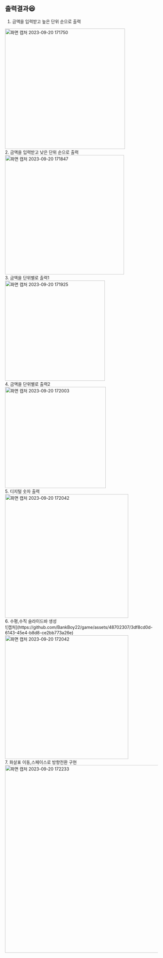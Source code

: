 ## 출력결과😆
1. 금액을 입력받고 높은 단위 순으로 출력<br>
<img width="395" alt="화면 캡처 2023-09-20 171750" src="https://github.com/BankBoy22/game/assets/48702307/4983f4a6-ef3d-4a9d-a857-dce40d6de1e9">
<br>
2. 금액을 입력받고 낮은 단위 순으로 출력<br>
<img width="392" alt="화면 캡처 2023-09-20 171847" src="https://github.com/BankBoy22/game/assets/48702307/a1565d05-071e-492b-a25d-fc82b74b7a3e">
<br>
3. 금액을 단위별로 출력1<br>
<img width="329" alt="화면 캡처 2023-09-20 171925" src="https://github.com/BankBoy22/game/assets/48702307/b59a5c6a-8e4a-4cd1-9fb0-405a1154bed5">
<br>
4. 금액을 단위별로 출력2<br>
<img width="332" alt="화면 캡처 2023-09-20 172003" src="https://github.com/BankBoy22/game/assets/48702307/7095e15e-15ae-4944-a314-50da22c7c14d">
<br>
5. 디지털 숫자 출력<br>
<img width="406" alt="화면 캡처 2023-09-20 172042" src="https://github.com/BankBoy22/game/assets/48702307/6af12b73-1994-4215-8074-3df168928642">
<br>
6. 수평,수직 슬라이드바 생성<br>
![캡처](https://github.com/BankBoy22/game/assets/48702307/3df8cd0d-6143-45e4-b8d8-ce2bb773a26e)
<img width="406" alt="화면 캡처 2023-09-20 172042" src="[https://github.com/BankBoy22/game/assets/48702307/6af12b73-1994-4215-8074-3df168928642](https://github.com/BankBoy22/game/assets/48702307/3df8cd0d-6143-45e4-b8d8-ce2bb773a26e)">
<br>
7. 화살표 이동,스페이스로 방향전환 구현<br>
<img width="616" alt="화면 캡처 2023-09-20 172233" src="https://github.com/BankBoy22/game/assets/48702307/1e8ef0a7-b3e3-4977-b6ab-264719414820">
